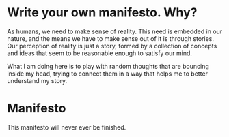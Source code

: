 # Write your own manifesto. Why?

As humans, we need to make sense of reality. This need is embedded in our nature, and the means we have to make sense out of it is through stories. Our perception of reality is just a story, formed by a collection of concepts and ideas that seem to be reasonable enough to satisfy our mind. 

What I am doing here is to play with random thoughts that are bouncing inside my head, trying to connect them in a way that helps me to better understand my story.

# Manifesto

This manifesto will never ever be finished.

